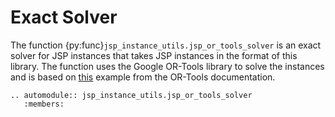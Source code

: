 # Exact Solver

The function {py:func}`jsp_instance_utils.jsp_or_tools_solver` is an exact solver for JSP instances that takes JSP instances in the format of this library.
The function uses the Google OR-Tools library to solve the instances and is based on [this](https://developers.google.com/optimization/scheduling/job_shop) example from the OR-Tools documentation.

```{eval-rst} 
.. automodule:: jsp_instance_utils.jsp_or_tools_solver
   :members:

```

